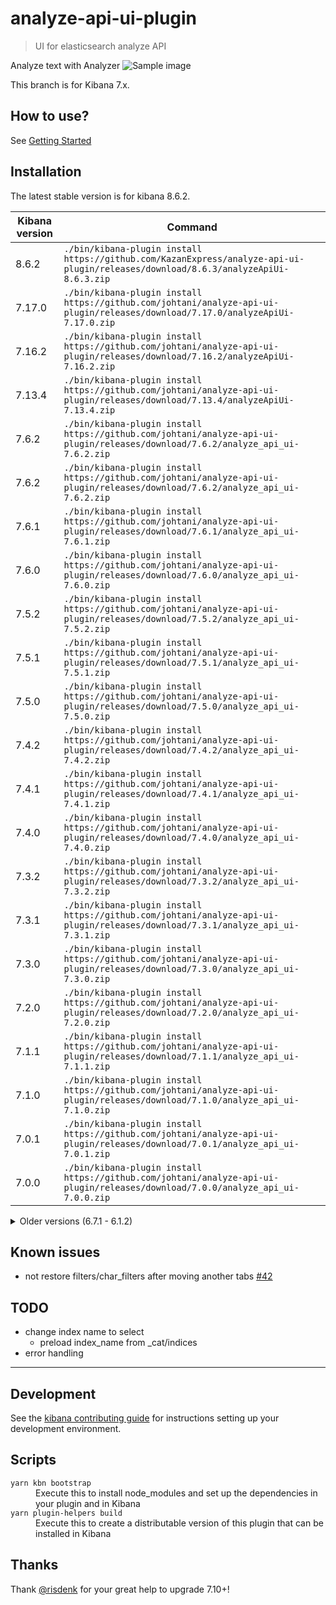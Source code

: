 # analyze-api-ui-plugin

> UI for elasticsearch analyze API

Analyze text with Analyzer
![Sample image](docs/sample_image.jpg)

This branch is for Kibana 7.x.

## How to use?

See [Getting Started](docs/GETTING_STARTED.md)

## Installation
The latest stable version is for kibana 8.6.2.

| Kibana version | Command                                                                                                                            |
|----------------|------------------------------------------------------------------------------------------------------------------------------------|
| 8.6.2          | `./bin/kibana-plugin install https://github.com/KazanExpress/analyze-api-ui-plugin/releases/download/8.6.3/analyzeApiUi-8.6.3.zip` |
| 7.17.0         | `./bin/kibana-plugin install https://github.com/johtani/analyze-api-ui-plugin/releases/download/7.17.0/analyzeApiUi-7.17.0.zip`    |
| 7.16.2         | `./bin/kibana-plugin install https://github.com/johtani/analyze-api-ui-plugin/releases/download/7.16.2/analyzeApiUi-7.16.2.zip`    |
| 7.13.4         | `./bin/kibana-plugin install https://github.com/johtani/analyze-api-ui-plugin/releases/download/7.13.4/analyzeApiUi-7.13.4.zip`    |
| 7.6.2          | `./bin/kibana-plugin install https://github.com/johtani/analyze-api-ui-plugin/releases/download/7.6.2/analyze_api_ui-7.6.2.zip`    |
| 7.6.2          | `./bin/kibana-plugin install https://github.com/johtani/analyze-api-ui-plugin/releases/download/7.6.2/analyze_api_ui-7.6.2.zip`    |
| 7.6.1          | `./bin/kibana-plugin install https://github.com/johtani/analyze-api-ui-plugin/releases/download/7.6.1/analyze_api_ui-7.6.1.zip`    |
| 7.6.0          | `./bin/kibana-plugin install https://github.com/johtani/analyze-api-ui-plugin/releases/download/7.6.0/analyze_api_ui-7.6.0.zip`    |
| 7.5.2          | `./bin/kibana-plugin install https://github.com/johtani/analyze-api-ui-plugin/releases/download/7.5.2/analyze_api_ui-7.5.2.zip`    |
| 7.5.1          | `./bin/kibana-plugin install https://github.com/johtani/analyze-api-ui-plugin/releases/download/7.5.1/analyze_api_ui-7.5.1.zip`    |
| 7.5.0          | `./bin/kibana-plugin install https://github.com/johtani/analyze-api-ui-plugin/releases/download/7.5.0/analyze_api_ui-7.5.0.zip`    |
| 7.4.2          | `./bin/kibana-plugin install https://github.com/johtani/analyze-api-ui-plugin/releases/download/7.4.2/analyze_api_ui-7.4.2.zip`    |
| 7.4.1          | `./bin/kibana-plugin install https://github.com/johtani/analyze-api-ui-plugin/releases/download/7.4.1/analyze_api_ui-7.4.1.zip`    |
| 7.4.0          | `./bin/kibana-plugin install https://github.com/johtani/analyze-api-ui-plugin/releases/download/7.4.0/analyze_api_ui-7.4.0.zip`    |
| 7.3.2          | `./bin/kibana-plugin install https://github.com/johtani/analyze-api-ui-plugin/releases/download/7.3.2/analyze_api_ui-7.3.2.zip`    |
| 7.3.1          | `./bin/kibana-plugin install https://github.com/johtani/analyze-api-ui-plugin/releases/download/7.3.1/analyze_api_ui-7.3.1.zip`    |
| 7.3.0          | `./bin/kibana-plugin install https://github.com/johtani/analyze-api-ui-plugin/releases/download/7.3.0/analyze_api_ui-7.3.0.zip`    |
| 7.2.0          | `./bin/kibana-plugin install https://github.com/johtani/analyze-api-ui-plugin/releases/download/7.2.0/analyze_api_ui-7.2.0.zip`    |
| 7.1.1          | `./bin/kibana-plugin install https://github.com/johtani/analyze-api-ui-plugin/releases/download/7.1.1/analyze_api_ui-7.1.1.zip`    |
| 7.1.0          | `./bin/kibana-plugin install https://github.com/johtani/analyze-api-ui-plugin/releases/download/7.1.0/analyze_api_ui-7.1.0.zip`    |
| 7.0.1          | `./bin/kibana-plugin install https://github.com/johtani/analyze-api-ui-plugin/releases/download/7.0.1/analyze_api_ui-7.0.1.zip`    |
| 7.0.0          | `./bin/kibana-plugin install https://github.com/johtani/analyze-api-ui-plugin/releases/download/7.0.0/analyze_api_ui-7.0.0.zip`    |

<details>
  <summary>Older versions (6.7.1 - 6.1.2)</summary>

| Kibana version | Command                                                                                                                                |
|----------------|----------------------------------------------------------------------------------------------------------------------------------------|
| 6.7.1          | `./bin/kibana-plugin install https://github.com/johtani/analyze-api-ui-plugin/releases/download/6.7.1/analyze-api-ui-plugin-6.7.1.zip` |
| 6.7.0          | `./bin/kibana-plugin install https://github.com/johtani/analyze-api-ui-plugin/releases/download/6.7.0/analyze-api-ui-plugin-6.7.0.zip` |
| 6.6.2          | `./bin/kibana-plugin install https://github.com/johtani/analyze-api-ui-plugin/releases/download/6.6.2/analyze-api-ui-plugin-6.6.2.zip` |
| 6.6.1          | `./bin/kibana-plugin install https://github.com/johtani/analyze-api-ui-plugin/releases/download/6.6.1/analyze-api-ui-plugin-6.6.1.zip` |
| 6.6.0          | `./bin/kibana-plugin install https://github.com/johtani/analyze-api-ui-plugin/releases/download/6.6.0/analyze-api-ui-plugin-6.6.0.zip` |
| 6.5.4          | `./bin/kibana-plugin install https://github.com/johtani/analyze-api-ui-plugin/releases/download/6.5.4/analyze-api-ui-plugin-6.5.4.zip` |
| 6.5.3          | `./bin/kibana-plugin install https://github.com/johtani/analyze-api-ui-plugin/releases/download/6.5.3/analyze-api-ui-plugin-6.5.3.zip` |
| 6.5.2          | `./bin/kibana-plugin install https://github.com/johtani/analyze-api-ui-plugin/releases/download/6.5.2/analyze-api-ui-plugin-6.5.2.zip` |
| 6.5.1          | `./bin/kibana-plugin install https://github.com/johtani/analyze-api-ui-plugin/releases/download/6.5.1/analyze-api-ui-plugin-6.5.1.zip` |
| 6.5.0          | `./bin/kibana-plugin install https://github.com/johtani/analyze-api-ui-plugin/releases/download/6.5.0/analyze-api-ui-plugin-6.5.0.zip` |
| 6.4.3          | `./bin/kibana-plugin install https://github.com/johtani/analyze-api-ui-plugin/releases/download/6.4.3/analyze-api-ui-plugin-6.4.3.zip` |
| 6.4.2          | `./bin/kibana-plugin install https://github.com/johtani/analyze-api-ui-plugin/releases/download/6.4.2/analyze-api-ui-plugin-6.4.2.zip` |
| 6.4.1          | `./bin/kibana-plugin install https://github.com/johtani/analyze-api-ui-plugin/releases/download/6.4.1/analyze-api-ui-plugin-6.4.1.zip` |
| 6.4.0          | `./bin/kibana-plugin install https://github.com/johtani/analyze-api-ui-plugin/releases/download/6.4.0/analyze-api-ui-plugin-6.4.0.zip` |
| 6.3.2          | `./bin/kibana-plugin install https://github.com/johtani/analyze-api-ui-plugin/releases/download/6.3.2/analyze-api-ui-plugin-6.3.2.zip` |
| 6.3.0          | `./bin/kibana-plugin install https://github.com/johtani/analyze-api-ui-plugin/releases/download/6.3.0/analyze-api-ui-plugin-6.3.0.zip` |
| 6.2.4          | `./bin/kibana-plugin install https://github.com/johtani/analyze-api-ui-plugin/releases/download/6.2.4/analyze-api-ui-plugin-6.2.4.zip` |
| 6.2.3          | `./bin/kibana-plugin install https://github.com/johtani/analyze-api-ui-plugin/releases/download/6.2.3/analyze-api-ui-plugin-6.2.3.zip` |
| 6.2.2          | `./bin/kibana-plugin install https://github.com/johtani/analyze-api-ui-plugin/releases/download/6.2.2/analyze-api-ui-plugin-6.2.2.zip` |
| 6.2.1          | `./bin/kibana-plugin install https://github.com/johtani/analyze-api-ui-plugin/releases/download/6.2.1/analyze-api-ui-plugin-6.2.1.zip` |
| 6.2.0          | `./bin/kibana-plugin install https://github.com/johtani/analyze-api-ui-plugin/releases/download/6.2.0/analyze-api-ui-plugin-6.2.0.zip` |
| 6.1.3          | `./bin/kibana-plugin install https://github.com/johtani/analyze-api-ui-plugin/releases/download/6.1.3/analyze-api-ui-plugin-6.1.3.zip` |
| 6.1.2          | `./bin/kibana-plugin install https://github.com/johtani/analyze-api-ui-plugin/releases/download/6.1.2/analyze-api-ui-plugin-6.1.2.zip` |

</details>

## Known issues

* not restore filters/char_filters after moving another tabs [#42](https://github.com/johtani/analyze-api-ui-plugin/issues/42)

## TODO 

* change index name to select
    * preload index_name from _cat/indices
* error handling

---

## Development

See the [kibana contributing guide](https://github.com/elastic/kibana/blob/main/CONTRIBUTING.md) for instructions setting up your development environment.

## Scripts

<dl>
  <dt><code>yarn kbn bootstrap</code></dt>
  <dd>Execute this to install node_modules and set up the dependencies in your plugin and in Kibana</dd>

  <dt><code>yarn plugin-helpers build</code></dt>
  <dd>Execute this to create a distributable version of this plugin that can be installed in Kibana</dd>
</dl>

## Thanks

Thank [@risdenk](https://github.com/risdenk) for your great help to upgrade 7.10+!
